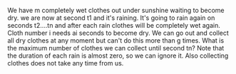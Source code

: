 We have m completely wet clothes out under sunshine waiting to become dry. we are now at second t1  and it's raining. It's going to rain again on seconds t2....tn  and after each rain clothes will be completely wet again. Cloth number i needs ai  seconds to become dry. We can go out and collect all dry clothes at any moment but can't do this more than g times. What is the maximum number of clothes we can collect until second tn? Note that the duration of each rain is almost zero, so we can ignore it. Also collecting clothes does not take any time from us.
